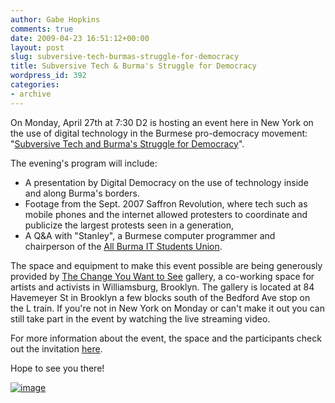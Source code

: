 ```yaml
---
author: Gabe Hopkins
comments: true
date: 2009-04-23 16:51:12+00:00
layout: post
slug: subversive-tech-burmas-struggle-for-democracy
title: Subversive Tech & Burma's Struggle for Democracy
wordpress_id: 392
categories:
- archive
---
```


On Monday, April 27th at 7:30 D2 is hosting an event here in New York on the use of digital technology in the Burmese pro-democracy movement: "[Subversive Tech and Burma's Struggle for Democracy](http://thechangeyouwanttosee.com/event/subversive-tech-burmas-struggle-democracy)".

The evening's program will include:

- A presentation by Digital Democracy on the use of technology inside and along Burma's borders.
- Footage from the Sept. 2007 Saffron Revolution, where tech such as mobile phones and the internet allowed protesters to coordinate and publicize the largest protests seen in a generation,
- A Q&A with "Stanley", a Burmese computer programmer and chairperson of the [All Burma IT Students Union](http://www.abitsu.org).

The space and equipment to make this event possible are being generously provided by [The Change You Want to See](http://thechangeyouwanttosee.com/) gallery, a co-working space for artists and activists in Williamsburg, Brooklyn. The gallery is located at 84 Havemeyer St in Brooklyn a few blocks south of the Bedford Ave stop on the L train. If you're not in New York on Monday or can't make it out you can still take part in the event by watching the live streaming video.

For more information about the event, the space and the participants check out the invitation [here](http://thechangeyouwanttosee.com/event/subversive-tech-burmas-struggle-democracy).

Hope to see you there!

[![image](https://s3.amazonaws.com/digidem-www/wp-content/uploads/2009/04/free-burma1.jpg)](https://s3.amazonaws.com/digidem-www/wp-content/uploads/2009/04/free-burma1.jpg)
